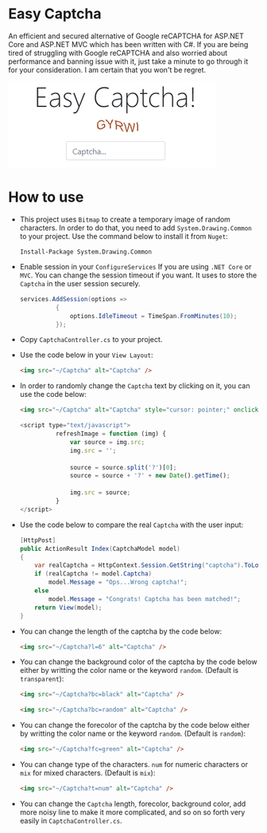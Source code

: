 # Easy Captcha
An efficient and secured alternative of Google reCAPTCHA for ASP.NET Core and ASP.NET MVC which has been written with C#. If you are being tired of struggling with Google reCAPTCHA and also worried about performance and banning issue with it, just take a minute to go through it for your consideration. I am certain that you won't be regret.

![Easy Captcha](/EasyCaptcha/wwwroot/img/easyCaptcha.PNG)

# How to use
* This project uses `Bitmap` to create a temporary image of random characters. In order to do that, you need to add `System.Drawing.Common` to your project. Use the command below to install it from `Nuget`:
  ```
  Install-Package System.Drawing.Common
  ```
* Enable session in your `ConfigureServices` If you are using `.NET Core` or `MVC`. You can change the session timeout if you want. It uses to store the `Captcha` in the user session securely.

  ```C#
  services.AddSession(options =>
            {
                options.IdleTimeout = TimeSpan.FromMinutes(10);
            });
  ```            
* Copy `CaptchaController.cs` to your project.
* Use the code below in your `View Layout`:

  ```HTML
  <img src="~/Captcha" alt="Captcha" />
  ```
* In order to randomly change the `Captcha` text by clicking on it, you can use the code below:

  ```HTML
  <img src="~/Captcha" alt="Captcha" style="cursor: pointer;" onclick="refreshImage(this);" />
  ```
  ```Javascript
  <script type="text/javascript">
            refreshImage = function (img) {
                var source = img.src;
                img.src = '';

                source = source.split('?')[0];
                source = source + '?' + new Date().getTime();

                img.src = source;
            }
  </script>
  ```
* Use the code below to compare the real `Captcha` with the user input:

  ```C#
  [HttpPost]
  public ActionResult Index(CaptchaModel model)
  {
      var realCaptcha = HttpContext.Session.GetString("captcha").ToLower();
      if (realCaptcha != model.Captcha)
          model.Message = "Ops...Wrong captcha!";
      else
          model.Message = "Congrats! Captcha has been matched!";
      return View(model);
  }
  ```
* You can change the length of the captcha by the code below:
  ```HTML
  <img src="~/Captcha?l=6" alt="Captcha" />
  ```
* You can change the background color of the captcha by the code below either by writting the color name or the keyword `random`. (Default is `transparent`):
  ```HTML
  <img src="~/Captcha?bc=black" alt="Captcha" />
  ```  
  ```HTML
  <img src="~/Captcha?bc=random" alt="Captcha" />
  ```  
* You can change the forecolor of the captcha by the code below either by writting the color name or the keyword `random`. (Default is `random`):
  ```HTML
  <img src="~/Captcha?fc=green" alt="Captcha" />
  ```
* You can change type of the characters. `num` for numeric characters or `mix` for mixed characters. (Default is `mix`):
  ```HTML
  <img src="~/Captcha?t=num" alt="Captcha" />
  ```
* You can change the `Captcha` length, forecolor, background color, add more noisy line to make it more complicated, and so on so forth very easily in `CaptchaController.cs`.
